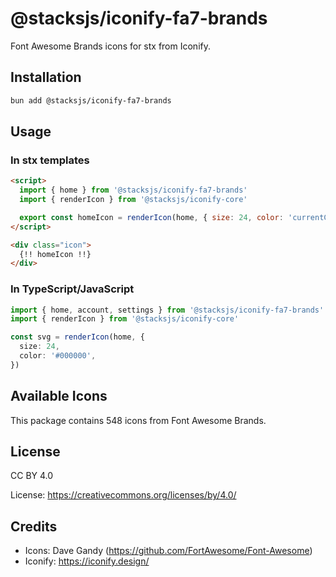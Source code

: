 # @stacksjs/iconify-fa7-brands

Font Awesome Brands icons for stx from Iconify.

## Installation

```bash
bun add @stacksjs/iconify-fa7-brands
```

## Usage

### In stx templates

```html
<script>
  import { home } from '@stacksjs/iconify-fa7-brands'
  import { renderIcon } from '@stacksjs/iconify-core'

  export const homeIcon = renderIcon(home, { size: 24, color: 'currentColor' })
</script>

<div class="icon">
  {!! homeIcon !!}
</div>
```

### In TypeScript/JavaScript

```typescript
import { home, account, settings } from '@stacksjs/iconify-fa7-brands'
import { renderIcon } from '@stacksjs/iconify-core'

const svg = renderIcon(home, {
  size: 24,
  color: '#000000',
})
```

## Available Icons

This package contains 548 icons from Font Awesome Brands.

## License

CC BY 4.0

License: https://creativecommons.org/licenses/by/4.0/

## Credits

- Icons: Dave Gandy (https://github.com/FortAwesome/Font-Awesome)
- Iconify: https://iconify.design/
